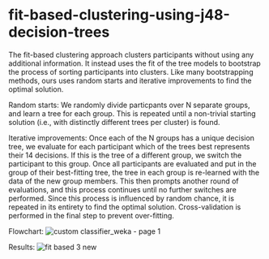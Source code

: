 # fit-based-clustering-using-j48-decision-trees
The fit-based clustering approach clusters participants without using any additional information. It instead uses  the fit of the tree models to bootstrap the process of sorting participants into clusters. Like many bootstrapping  methods, ours uses random starts and iterative improvements to find the optimal solution.  

Random starts: We randomly divide particpants over N separate groups, and learn a tree for each group. This is repeated until a non-trivial starting solution (i.e., with distinctly different trees per cluster) is found. 

Iterative improvements: Once each of the N groups  has a unique decision tree, we evaluate for each participant which of the trees best represents their 14 decisions.  If this is the tree of a different group, we switch the participant to this group. Once all participants are evaluated and put in the group of their best-fitting tree, the  tree in each group is re-learned with the data of the new group members. This then prompts another round of evaluations, and this process continues until no further switches are performed. Since this process is influenced by random chance, it is repeated in its entirety to find the optimal solution. Cross-validation is performed in the final step to prevent over-fitting.

Flowchart:
![custom classifier_weka - page 1](https://user-images.githubusercontent.com/24614382/32476616-7564d1ca-c346-11e7-91d2-04a1941ed1ae.png)

Results:
![fit based 3 new](https://user-images.githubusercontent.com/24614382/32476204-d26207ec-c343-11e7-9971-d09551da553a.jpg)
